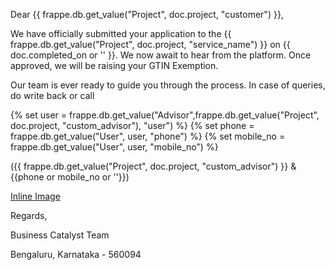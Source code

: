 <p>Dear {{ frappe.db.get_value("Project", doc.project, "customer") }},</p>

<p>We have officially submitted your application to the {{ frappe.db.get_value("Project", doc.project, "service_name") }} on {{ doc.completed_on or '' }}. We now await to hear from the platform. Once approved, we will be raising your GTIN Exemption.</p>

<p>Our team is ever ready to guide you through the process. In case of queries, do write back or call</p>

<p>{% set user = frappe.db.get_value("Advisor",frappe.db.get_value("Project", doc.project, "custom_advisor"), "user")  %}
{% set phone = frappe.db.get_value("User", user, "phone") %}
{% set mobile_no = frappe.db.get_value("User", user, "mobile_no") %}</p>

<p>({{ frappe.db.get_value("Project", doc.project, "custom_advisor") }} & {{phone or mobile_no or ''}})</p>

<p><a href="https://drive.google.com/file/d/18-96LzZ5WnqHMx1WlRfL2Cs13CLPJI_M/view">Inline Image</a></p>

<p>Regards,</p>

<p>Business Catalyst Team</p>

<p>Bengaluru, Karnataka - 560094</p>
